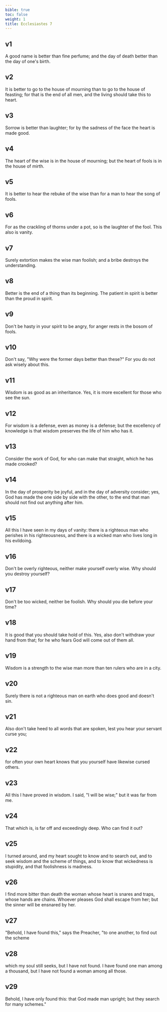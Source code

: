 ```yaml
---
bible: true
toc: false
weight: 1
title: Ecclesiastes 7
---
```




## v1 
A good name is better than fine perfume; and the day of death better than the day of one's birth. 

## v2 
It is better to go to the house of mourning than to go to the house of feasting; for that is the end of all men, and the living should take this to heart. 

## v3 
Sorrow is better than laughter; for by the sadness of the face the heart is made good. 

## v4 
The heart of the wise is in the house of mourning; but the heart of fools is in the house of mirth. 

## v5 
It is better to hear the rebuke of the wise than for a man to hear the song of fools. 

## v6 
For as the crackling of thorns under a pot, so is the laughter of the fool. This also is vanity. 

## v7 
Surely extortion makes the wise man foolish; and a bribe destroys the understanding. 

## v8 
Better is the end of a thing than its beginning. The patient in spirit is better than the proud in spirit. 

## v9 
Don't be hasty in your spirit to be angry, for anger rests in the bosom of fools. 

## v10 
Don't say, "Why were the former days better than these?" For you do not ask wisely about this. 

## v11 
Wisdom is as good as an inheritance. Yes, it is more excellent for those who see the sun. 

## v12 
For wisdom is a defense, even as money is a defense; but the excellency of knowledge is that wisdom preserves the life of him who has it. 

## v13 
Consider the work of God, for who can make that straight, which he has made crooked? 

## v14 
In the day of prosperity be joyful, and in the day of adversity consider; yes, God has made the one side by side with the other, to the end that man should not find out anything after him. 

## v15 
All this I have seen in my days of vanity: there is a righteous man who perishes in his righteousness, and there is a wicked man who lives long in his evildoing. 

## v16 
Don't be overly righteous, neither make yourself overly wise. Why should you destroy yourself? 

## v17 
Don't be too wicked, neither be foolish. Why should you die before your time? 

## v18 
It is good that you should take hold of this. Yes, also don't withdraw your hand from that; for he who fears God will come out of them all. 

## v19 
Wisdom is a strength to the wise man more than ten rulers who are in a city. 

## v20 
Surely there is not a righteous man on earth who does good and doesn't sin. 

## v21 
Also don't take heed to all words that are spoken, lest you hear your servant curse you; 

## v22 
for often your own heart knows that you yourself have likewise cursed others. 

## v23 
All this I have proved in wisdom. I said, "I will be wise;" but it was far from me. 

## v24 
That which is, is far off and exceedingly deep. Who can find it out? 

## v25 
I turned around, and my heart sought to know and to search out, and to seek wisdom and the scheme of things, and to know that wickedness is stupidity, and that foolishness is madness. 

## v26 
I find more bitter than death the woman whose heart is snares and traps, whose hands are chains. Whoever pleases God shall escape from her; but the sinner will be ensnared by her. 

## v27 
"Behold, I have found this," says the Preacher, "to one another, to find out the scheme 

## v28 
which my soul still seeks, but I have not found. I have found one man among a thousand, but I have not found a woman among all those. 

## v29 
Behold, I have only found this: that God made man upright; but they search for many schemes."
